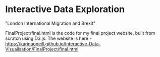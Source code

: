 # Interactive Data Exploration

"London International Migration and Brexit"

FinalProject/final.html is the code for my final project website, built from scratch using D3.js. The website is here - https://karinaoneill.github.io/Interactive-Data-Visualisation/FinalProject/final.html
